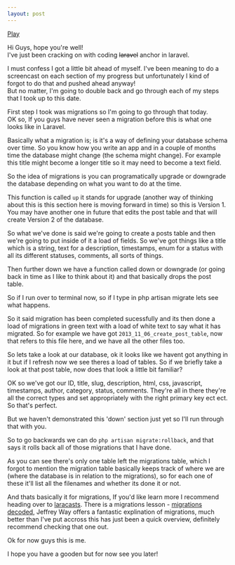 ```yaml
---
layout: post
---
```


<a href="//www.youtube.com/embed/nwSwPYKPgEY" class="video">Play</a>

Hi Guys, hope you're well!<br/>I've just been cracking on with coding ~~laravel~~ anchor in laravel.

I must confess I got a little bit ahead of myself. I've been meaning to do a screencast on each section of my progress
but unfortunately I kind of forgot to do that and pushed ahead anyway! <br/>But no matter, I'm going to double back and
go through each of my steps that I took up to this date.

First step I took was migrations so I'm going to go through that today.<br/>
OK so, If you guys have never seen a migration before this is what one looks like in Laravel.

Basically what a migration is; is it's a way of defining your database schema over time.
So you know how you write an app and in a couple of months time the database might change (the schema might change).
For example this title might become a longer title so it may need to become a text field.

So the idea of migrations is you can programatically upgrade or downgrade the database depending on what you want
to do at the time.

This function is called `up` it stands for upgrade (another way of thinking about this is this section here is moving
forward in time) so this is Version 1.<br/>You may have another one in future that edits the post table and that will
create Version 2 of the database.

So what we've done is said we're going to create a posts table and then we're going to put inside of it a load of fields.
So we've got things like a title which is a string, text for a description, timestamps, enum for a status with all
its different statuses, comments, all sorts of things.

Then further down we have a function called down or downgrade (or going back in time as I like to think about it) and that
basically drops the post table.

So if I run over to terminal now, so if I type in php artisan migrate lets see what happens.

So it said migration has been completed sucessfully and its then done a load of migrations in green text with a
load of white text to say what it has migrated. So for example we have got `2013_11_06_create_post_table`, now that
refers to this file here, and we have all the other files too.

So lets take a look at our database, ok it looks like we havent got anything in it but if I refresh now we see theres a
load of tables. So if we briefly take a look at that post table, now does that look a little bit familiar?

OK so we've got our ID, title, slug, description, html, css, javascript, timestamps, author, category, status, comments.
They're all in there they're all the correct types and set appropriately with the right primary key ect ect.
So that's perfect.

But we haven't demonstrated this 'down' section just yet so I'll run through that with you.

So to go backwards we can do `php artisan migrate:rollback`, and that says it rolls back all of those migrations that I
have done.

As you can see there's only one table left the migrations table, which I forgot to mention the migration
table basically keeps track of where we are (where the database is in relation to the migrations), so for each one of
these it'll list all the filenames and whether its done it or not.

And thats basically it for migrations, If you'd like learn more I recommend heading over to [laracasts].
There is a migrations lesson - [migrations decoded], Jeffrey Way offers a fantastic explination of migrations,
much better than I've put accross this has just been a quick overview, definitely recommend checking that one out.

Ok for now guys this is me.

I hope you have a gooden but for now see you later!

[laracasts]: http://laracasts.com
[migrations decoded]: http://laracasts.com/lessons/migrations-decoded
